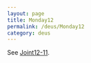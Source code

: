 ```yaml
---
layout: page
title: Monday12
permalink: /deus/Monday12
category: deus
---
```

See [Joint12-11](Joint12-11).

